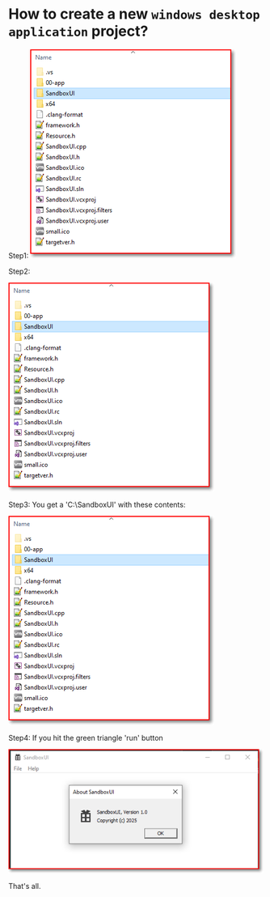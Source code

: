 # How to create a new `windows desktop application` project?

Step1:
![1](image-1.png)


Step2:

![1](image.png)

Step3:
You get a 'C:\SandboxUI' with these contents:

![2](image-2.png)


Step4:
If you hit the green triangle 'run' button

![3](image-3.png)


That's all.

